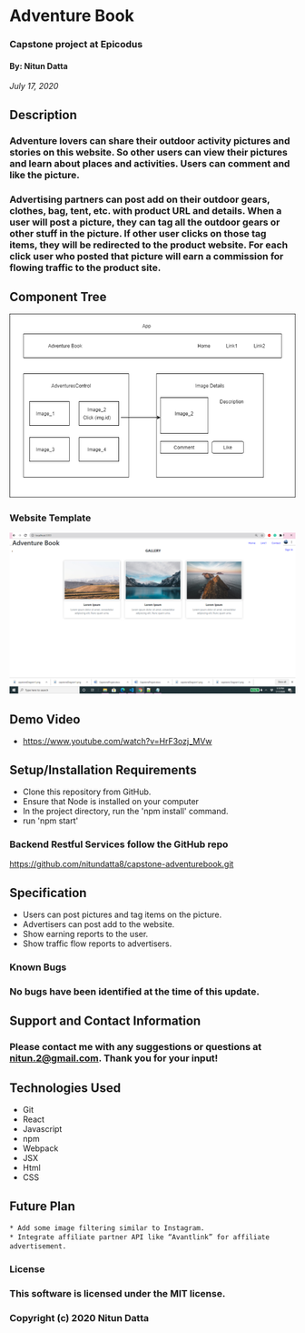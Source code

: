 # Adventure Book 
### Capstone project at Epicodus
#### By: Nitun Datta
_July 17, 2020_

## Description

### Adventure lovers can share their outdoor activity pictures and stories on this website. So other users can view  their pictures and learn about places and activities. Users can comment and like the picture.
### Advertising partners can post add on their outdoor gears, clothes, bag, tent, etc. with product URL and details. When a user will post a picture, they can tag all the outdoor gears or other stuff in the picture. If other user clicks on those tag items, they will be redirected to the product website. For each click user who posted that picture will earn a commission for flowing traffic to the product site.

## Component Tree
![Diagram](./public/capstoneDiagram1.png)

### Website Template
![Diagram](./public/img/AdventureBookSite.png)

## Demo Video
  * https://www.youtube.com/watch?v=HrF3ozj_MVw

## Setup/Installation Requirements

* Clone this repository from GitHub.
* Ensure that Node is installed on your computer
* In the project directory, run the 'npm install' command.
* run 'npm start'

### Backend Restful Services follow the GitHub repo
https://github.com/nitundatta8/capstone-adventurebook.git

## Specification
  * Users can post pictures and tag items on the picture.
  * Advertisers can post add to the website.
  * Show earning reports to the user.
  * Show traffic flow reports to advertisers.

### Known Bugs

### No bugs have been identified at the time of this update.

## Support and Contact Information

### Please contact me with any suggestions or questions at nitun.2@gmail.com. Thank you for your input!  
  
## Technologies Used
  * Git
  * React
  * Javascript
  * npm
  * Webpack
  * JSX
  * Html
  * CSS
  
  ## Future Plan
    * Add some image filtering similar to Instagram.
    * Integrate affiliate partner API like “Avantlink” for affiliate advertisement.


### License
### This software is licensed under the MIT license.

### Copyright (c) 2020 Nitun Datta
